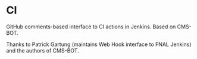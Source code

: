 # CI
GitHub comments-based interface to CI actions in Jenkins. Based on CMS-BOT.

Thanks to Patrick Gartung (maintains Web Hook interface to FNAL Jenkins) and the authors of CMS-BOT.
